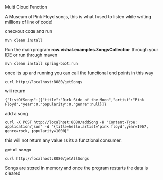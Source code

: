 Multi Cloud Function

A Museum of Pink Floyd songs, this is what I used to listen while writing millions of line of code!

checkout code and run 

```
mvn clean install 
```
Run the main program <b>row.vishal.examples.SongsCollection</b> through your IDE or run through maven

```
mvn clean install spring-boot:run

```

once its up and running you can call the functional end points in this way


```
curl http://localhost:8080/getSongs
```

will return 

```
{"listOfSongs":[{"title":"Dark Side of the Moon","artist":"Pink Floyd","year":0,"popularity":0,"genre":null}]}
```

add a song

```
curl -X POST http://localhost:8080/addSong -H "Content-Type: application/json" -d "{title=hello,artist='pink floyd',year=1967, genre=rock, popularity=1000}"
```

this will not return any value as its a functional consumer.

get all songs

```
curl http://localhost:8080/getAllSongs
```

Songs are stored in memory and once the program restarts the data is cleared
